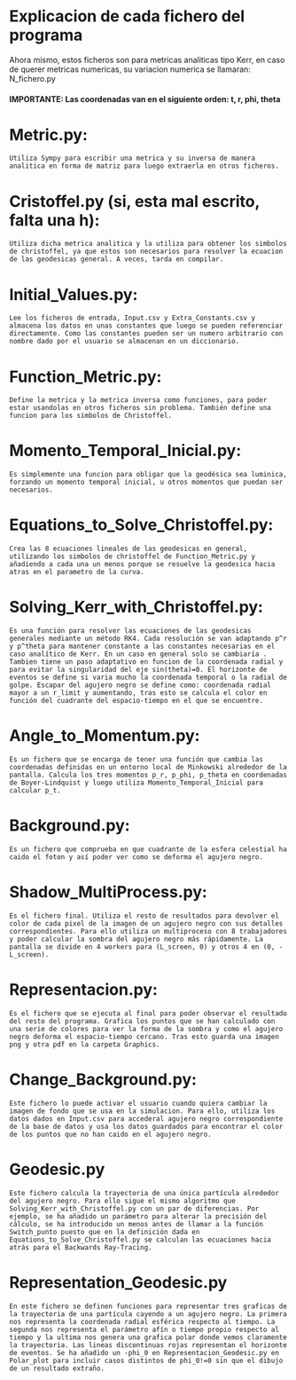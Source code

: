 # Explicacion de cada fichero del programa

Ahora mismo, estos ficheros son para metricas analiticas tipo Kerr, en caso de querer metricas numericas, su variacion numerica se llamaran: N_fichero.py

#### IMPORTANTE: Las coordenadas van en el siguiente orden: t, r, phi, theta

# Metric.py:  
    Utiliza Sympy para escribir una metrica y su inversa de manera analitica en forma de matriz para luego extraerla en otros ficheros.

# Cristoffel.py (si, esta mal escrito, falta una h):
    Utiliza dicha metrica analitica y la utiliza para obtener los simbolos de christoffel, ya que estos son necesarios para resolver la ecuacion de las geodesicas general. A veces, tarda en compilar. 

# Initial_Values.py: 
    Lee los ficheros de entrada, Input.csv y Extra_Constants.csv y almacena los datos en unas constantes que luego se pueden referenciar directamente. Como las constantes pueden ser un numero arbitrario con nombre dado por el usuario se almacenan en un diccionario.

# Function_Metric.py:
    Define la metrica y la metrica inversa como funciones, para poder estar usandolas en otros ficheros sin problema. También define una funcion para los simbolos de Christoffel. 

# Momento_Temporal_Inicial.py:
    Es simplemente una funcion para obligar que la geodésica sea luminica, forzando un momento temporal inicial, u otros momentos que puedan ser necesarios.

# Equations_to_Solve_Christoffel.py:
    Crea las 8 ecuaciones lineales de las geodesicas en general, utilizando los simbolos de christoffel de Function_Metric.py y añadiendo a cada una un menos porque se resuelve la geodesica hacia atras en el parametro de la curva.

# Solving_Kerr_with_Christoffel.py:
    Es una función para resolver las ecuaciones de las geodesicas generales mediante un método RK4. Cada resolución se van adaptando p^r y p^theta para mantener constante a las constantes necesarias en el caso analítico de Kerr. En un caso en general solo se cambiaría . Tambien tiene un paso adaptativo en funcion de la coordenada radial y para evitar la singularidad del eje sin(theta)=0. El horizonte de eventos se define si varia mucho la coordenada temporal o la radial de golpe. Escapar del agujero negro se define como: coordenada radial mayor a un r_limit y aumentando, tras esto se calcula el color en función del cuadrante del espacio-tiempo en el que se encuentre.

# Angle_to_Momentum.py:
    Es un fichero que se encarga de tener una función que cambia las coordenadas definidas en un entorno local de Minkowski alrededor de la pantalla. Calcula los tres momentos p_r, p_phi, p_theta en coordenadas de Boyer-Lindquist y luego utiliza Momento_Temporal_Inicial para calcular p_t.

# Background.py:
    Es un fichero que comprueba en que cuadrante de la esfera celestial ha caido el foton y así poder ver como se deforma el agujero negro.

# Shadow_MultiProcess.py:
    Es el fichero final. Utiliza el resto de resultados para devolver el color de cada pixel de la imagen de un agujero negro con sus detalles correspondientes. Para ello utiliza un multiproceso con 8 trabajadores y poder calcular la sombra del agujero negro más rápidamente. La pantalla se divide en 4 workers para (L_screen, 0) y otros 4 en (0, -L_screen).

# Representacion.py:
    Es el fichero que se ejecuta al final para poder observar el resultado del resto del programa. Grafica los puntos que se han calculado con una serie de colores para ver la forma de la sombra y como el agujero negro deforma el espacio-tiempo cercano. Tras esto guarda una imagen png y otra pdf en la carpeta Graphics.

# Change_Background.py:
    Este fichero lo puede activar el usuario cuando quiera cambiar la imagen de fondo que se usa en la simulacion. Para ello, utiliza los datos dados en Input.csv para accederal agujero negro correspondiente de la base de datos y usa los datos guardados para encontrar el color de los puntos que no han caido en el agujero negro.

# Geodesic.py
    Este fichero calcula la trayectoria de una única partícula alrededor del agujero negro. Para ello sigue el mismo algoritmo que Solving_Kerr_with_Christoffel.py con un par de diferencias. Por ejemplo, se ha añadido un parámetro para alterar la precisión del cálculo, se ha introducido un menos antes de llamar a la función Switch_punto puesto que en la definición dada en Equations_to_Solve_Christoffel.py se calculan las ecuaciones hacia atrás para el Backwards Ray-Tracing.
    
# Representation_Geodesic.py
    En este fichero se definen funciones para representar tres graficas de la trayectoria de una partícula cayendo a un agujero negro. La primera nos representa la coordenada radial esférica respecto al tiempo. La segunda nos representa el parámetro afín o tiempo propio respecto al tiempo y la ultima nos genera una grafica polar donde vemos claramente la trayectoria. Las lineas discontinuas rojas representan el horizonte de eventos. Se ha añadido un -phi_0 en Representacion_Geodesic.py en Polar_plot para incluir casos distintos de phi_0!=0 sin que el dibujo de un resultado extraño.